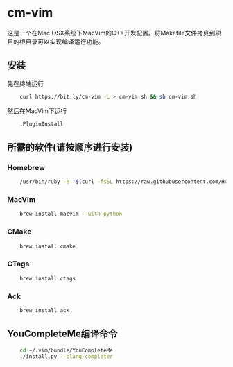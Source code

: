 # cm-vim
这是一个在Mac OSX系统下MacVim的C++开发配置。将Makefile文件拷贝到项目的根目录可以实现编译运行功能。

## 安装
先在终端运行
```bash
    curl https://bit.ly/cm-vim -L > cm-vim.sh && sh cm-vim.sh
```
然后在MacVim下运行
```bash
    :PluginInstall
```

## 所需的软件(请按顺序进行安装)
### Homebrew
```bash
    /usr/bin/ruby -e "$(curl -fsSL https://raw.githubusercontent.com/Homebrew/install/master/install)"
```

### MacVim
```bash
    brew install macvim --with-python
```

### CMake
```bash
    brew install cmake
```

### CTags
```bash
    brew install ctags
```

### Ack
```bash
    brew install ack
```

## YouCompleteMe编译命令
```bash
    cd ~/.vim/bundle/YouCompleteMe
    ./install.py --clang-completer
```


